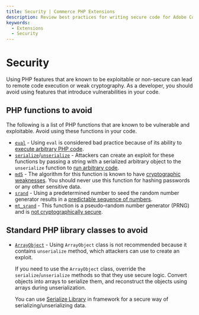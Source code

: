 ```yaml
---
title: Security | Commerce PHP Extensions
description: Review best practices for writing secure code for Adobe Commerce and Magento Open Source extensions.
keywords:
  - Extensions
  - Security
---
```


# Security

Using PHP features that are known to be exploitable or non-secure can lead to remote code execution or weak cryptography.
As a developer, you should avoid using features that introduce vulnerabilities in your code.

## PHP functions to avoid

The following is a list of PHP functions that are known to be vulnerable and exploitable.
Avoid using these functions in your code.

*  [`eval`](https://www.php.net/manual/en/function.eval.php) - Using `eval` is considered bad practice because of its ability to [execute arbitrary PHP code](https://www.owasp.org/index.php/PHP_Security_Cheat_Sheet#Code_Injection).
*  [`serialize`](https://www.php.net/manual/en/function.serialize.php)/[`unserialize`](https://www.php.net/manual/en/function.unserialize.php) - Attackers can create an exploit for these functions by passing a string with a serialized arbitrary object to the `unserialize` function to [run arbitrary code](https://www.owasp.org/index.php/PHP_Object_Injection).
*  [`md5`](https://www.php.net/manual/en/function.md5.php) - The algorithm for this function is known to have [cryptographic weaknesses](https://www.owasp.org/index.php/Guide_to_Cryptography#Hashes).
   You should never use this function for hashing passwords or any other sensitive data.
*  [`srand`](https://www.php.net/manual/en/function.srand.php) - Using a predetermined number to seed the random number generator results in a [predictable sequence of numbers](http://programmers.stackexchange.com/questions/76229/predicting-the-output-of-phps-rand).
*  [`mt_srand`](https://www.php.net/manual/en/function.mt-rand.php) - This function is a pseudo-random number generator (PRNG) and is [not cryptographically secure](http://phpsecurity.readthedocs.io/en/latest/Insufficient-Entropy-For-Random-Values.html).

## Standard PHP library classes to avoid

*  [`ArrayObject`](https://www.php.net/manual/en/class.arrayobject.php) - Using `ArrayObject` class is not recommended because it contains `unserialize` method, which attackers can use to create an exploit.

   If you need to use the `ArrayObject` class, override the `serialize`/`unserialize` methods so that they use secure logic.
   Convert objects into arrays to serialize them, and reconstruct the objects using arrays during unserialization.

   You can use [Serialize Library](../../development/framework/serialize-library.md) in framework for a secure way of serializing/unserializing data.
